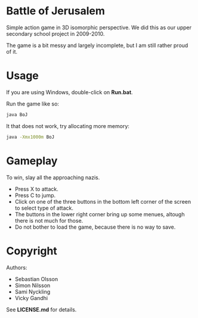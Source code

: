 Battle of Jerusalem
===================

Simple action game in 3D isomorphic perspective. We did this as our upper secondary school project in 2009-2010.

The game is a bit messy and largely incomplete, but I am still rather proud of it.

Usage
=====
If you are using Windows, double-click on **Run.bat**.

Run the game like so:
```bash
java BoJ
```
It that does not work, try allocating more memory:
```bash
java -Xmx1000m BoJ
```

Gameplay
========
To win, slay all the approaching nazis.

* Press X to attack.
* Press C to jump.
* Click on one of the three buttons in the bottom left corner of the screen to select type of attack.
* The buttons in the lower right corner bring up some menues, altough there is not much for those.
* Do not bother to load the game, because there is no way to save.

Copyright
=========
Authors:
* Sebastian Olsson
* Simon Nilsson
* Sami Nyckling
* Vicky Gandhi

See **LICENSE.md** for details.
